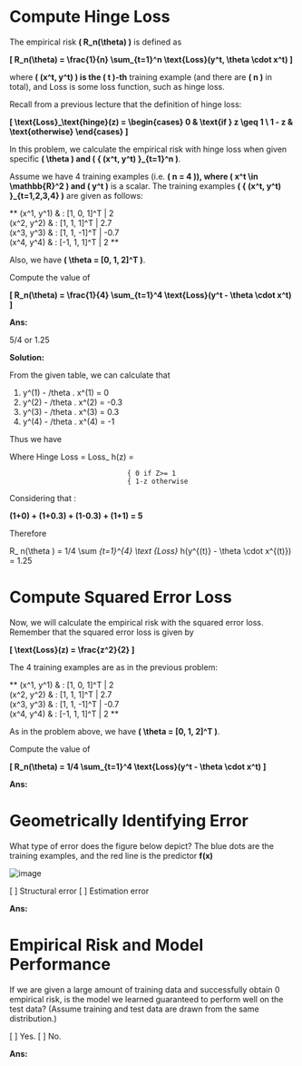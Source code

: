 # **Compute Hinge Loss**

The empirical risk **\( R_n(\theta) \)** is defined as

**\[ R_n(\theta) = \frac{1}{n} \sum_{t=1}^n \text{Loss}(y^t, \theta \cdot x^t) \]**

where **\( (x^t, y^t) \) is the \( t \)-th** training example (and there are **\( n \)** in total), and Loss is some loss function, such as hinge loss.

Recall from a previous lecture that the definition of hinge loss:

**\[ \text{Loss}_\text{hinge}(z) = \begin{cases} 0 & \text{if } z \geq 1 \\ 1 - z & \text{otherwise} \end{cases} \]**

In this problem, we calculate the empirical risk with hinge loss when given specific **\( \theta \) and \( \{ (x^t, y^t) \}_{t=1}^n \)**.

Assume we have 4 training examples (i.e. **\( n = 4 \)), where \( x^t \in \mathbb{R}^2 \) and \( y^t \)** is a scalar. The training examples **\( \{ (x^t, y^t) \}_{t=1,2,3,4} \)** are given as follows:


**
(x^1, y^1) & :  [1, 0, 1]^T  |  2  
(x^2, y^2) & :  [1, 1, 1]^T  |  2.7  
(x^3, y^3) & :  [1, 1, -1]^T |  -0.7  
(x^4, y^4) & :  [-1, 1, 1]^T |  2 
**


Also, we have **\( \theta = [0, 1, 2]^T \)**.

Compute the value of

**\[ R_n(\theta) = \frac{1}{4} \sum_{t=1}^4 \text{Loss}(y^t - \theta \cdot x^t) \]**

**Ans:**

5/4 or 1.25

**Solution:**

From the given table, we can calculate that

1. y^(1) - /theta . x^(1) = 0
2. y^(2) - /theta . x^(2) = -0.3
3. y^(3) - /theta . x^(3) = 0.3
4. y^(4) - /theta . x^(4) = -1

Thus we have

 Where Hinge Loss = Loss_ h(z) = 
 
                                 { 0 if Z>= 1
                                 { 1-z otherwise

  Considering that : 

  **(1+0) + (1+0.3) + (1-0.3) + (1+1) = 5**

Therefore 

  R_ n(\theta ) = 1/4 \sum _{t=1}^{4} \text {Loss}_ h(y^{(t)} - \theta \cdot x^{(t)}) = 1.25

# **Compute Squared Error Loss**

Now, we will calculate the empirical risk with the squared error loss. Remember that the squared error loss is given by

**\[ \text{Loss}(z) = \frac{z^2}{2} \]**

The 4 training examples are as in the previous problem:

**
(x^1, y^1) & :  [1, 0, 1]^T  |  2  
(x^2, y^2) & :  [1, 1, 1]^T  |  2.7  
(x^3, y^3) & :  [1, 1, -1]^T |  -0.7  
(x^4, y^4) & :  [-1, 1, 1]^T |  2 
**

As in the problem above, we have **\( \theta = [0, 1, 2]^T \)**.

Compute the value of

**\[ R_n(\theta) = 1/4 \sum_{t=1}^4 \text{Loss}(y^t - \theta \cdot x^t) \]**

**Ans:**

# **Geometrically Identifying Error**

What type of error does the figure below depict? The blue dots are the training examples, and the red line is the predictor **f(x)**

![image](https://github.com/iamkushvanth/MIT_6.86x/assets/160105601/c8a46877-5077-41b0-b91c-2e3e959edaa8)


[ ] Structural error
[ ] Estimation error

**Ans:**

# **Empirical Risk and Model Performance**

If we are given a large amount of training data and successfully obtain 0 empirical risk, is the model we learned guaranteed to perform well on the test data? (Assume training and test data are drawn from the same distribution.)

[ ] Yes.
[ ] No.

**Ans:**






